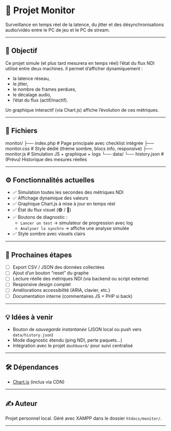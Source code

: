 # 📡 Projet Monitor

Surveillance en temps réel de la latence, du jitter et des désynchronisations audio/vidéo entre le PC de jeu et le PC de stream.

---

## 🎯 Objectif

Ce projet simule (et plus tard mesurera en temps réel) l’état du flux NDI utilisé entre deux machines. Il permet d’afficher dynamiquement :

- la latence réseau,
- le jitter,
- le nombre de frames perdues,
- le décalage audio,
- l’état du flux (actif/inactif).

Un graphique interactif (via Chart.js) affiche l’évolution de ces métriques.

---

## 📂 Fichiers

monitor/
├── index.php # Page principale avec checklist intégrée
├── monitor.css # Style dédié (thème sombre, blocs info, responsive)
├── monitor.js # Simulation JS + graphique + logs
└── data/
└── history.json # (Prévu) Historique des mesures réelles


---

## ⚙️ Fonctionnalités actuelles

- ✅ Simulation toutes les secondes des métriques NDI
- ✅ Affichage dynamique des valeurs
- ✅ Graphique Chart.js à mise à jour en temps réel
- ✅ État du flux visuel (🟢 / 🔴)
- ✅ Boutons de diagnostic :
  - `Lancer un test` → simulateur de progression avec log
  - `Analyser la synchro` → affiche une analyse simulée
- ✅ Style sombre avec visuels clairs

---

## 🚧 Prochaines étapes

- [ ] Export CSV / JSON des données collectées
- [ ] Ajout d’un bouton “reset” du graphe
- [ ] Lecture réelle des métriques NDI (via backend ou script externe)
- [ ] Responsive design complet
- [ ] Améliorations accessibilité (ARIA, clavier, etc.)
- [ ] Documentation interne (commentaires JS + PHP si back)

---

## 💡 Idées à venir

- Bouton de *sauvegarde instantanée* (JSON local ou push vers `data/history.json`)
- Mode diagnostic étendu (ping NDI, perte paquets…)
- Intégration avec le projet `dashboard/` pour suivi centralisé

---

## 🛠️ Dépendances

- [Chart.js](https://www.chartjs.org/) (inclus via CDN)

---

## ✍️ Auteur

Projet personnel local. Géré avec XAMPP dans le dossier `htdocs/monitor/`.

---
